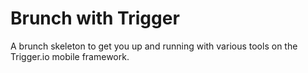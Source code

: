 Brunch with Trigger
============

A brunch skeleton to get you up and running with various tools on the Trigger.io mobile framework.